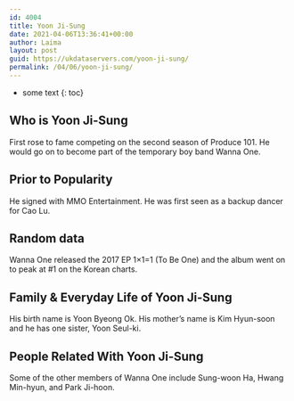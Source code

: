 ```yaml
---
id: 4004
title: Yoon Ji-Sung
date: 2021-04-06T13:36:41+00:00
author: Laima
layout: post
guid: https://ukdataservers.com/yoon-ji-sung/
permalink: /04/06/yoon-ji-sung/
---
```


* some text
{: toc}


## Who is Yoon Ji-Sung
                  
                  
                  
First rose to fame competing on the second season of Produce 101. He would go on to become part of the temporary boy band Wanna One. 
                  
              
            
              
            
                
                
                
## Prior to Popularity
                  
                  
                  
He signed with MMO Entertainment. He was first seen as a backup dancer for Cao Lu. 
                  
              
            
              
            
                
                
                
## Random data
                  
                  
                  
Wanna One released the 2017 EP 1×1=1 (To Be One) and the album went on to peak at #1 on the Korean charts. 
                  
              
            
              
            
                
                
                
## Family & Everyday Life of Yoon Ji-Sung
                  
                  
                  
His birth name is Yoon Byeong Ok. His mother&#8217;s name is Kim Hyun-soon and he has one sister, Yoon Seul-ki. 
                  
              
            
              
            
                
                
                
## People Related With Yoon Ji-Sung
                  
                  
                  
Some of the other members of Wanna One include Sung-woon Ha, Hwang Min-hyun, and Park Ji-hoon. 
                  
              
            
              
            
                
              
            
              
              
            
            
              
            
          
          
          